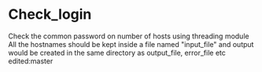# Check_login
Check the common password on number of hosts using threading module
All the hostnames should be kept inside a file named "input_file" and output would be created in the same directory as output_file, error_file etc
edited:master
